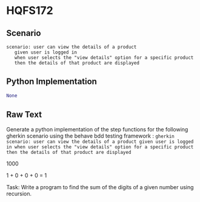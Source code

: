 # HQFS172
## Scenario
```gherkin
scenario: user can view the details of a product 
   given user is logged in 
   when user selects the "view details" option for a specific product 
   then the details of that product are displayed
```


## Python Implementation
```python
None
```


## Raw Text
Generate a python implementation of the step functions for the following gherkin scenario using the behave bdd testing framework : ```gherkin scenario: user can view the details of a product given user is logged in when user selects the "view details" option for a specific product then the details of that product are displayed ```

1000

1 + 0 + 0 + 0 = 1

Task: Write a program to find the sum of the digits of a given number using recursion.
